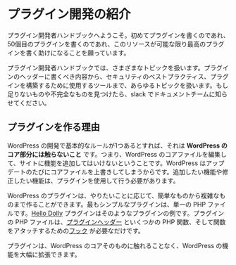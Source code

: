 <!--
# Introduction to Plugin Development
-->

# プラグイン開発の紹介

<!--
Welcome to the Plugin Developer Handbook. Whether you're writing your first plugin or your fiftieth, we hope this resource helps you write the best plugin possible.
-->

プラグイン開発者ハンドブックへようこそ。初めてプラグインを書くのであれ、50個目のプラグインを書くのであれ、このリソースが可能な限り最高のプラグインを書く助けになることを願っています。

<!--
The Plugin Developer Handbook covers a variety of topics — everything from what should be in the plugin header, to security best practices, to tools you can use to build your plugin. It's also a work in progress — if you find something missing or incomplete, please notify the documentation team in slack and we'll make it better together.
-->

プラグイン開発者ハンドブックでは、さまざまなトピックを扱います。プラグインのヘッダーに書くべき内容から、セキュリティのベストプラクティス、プラグインを構築するために使用するツールまで、あらゆるトピックを扱います。もし足りないものや不完全なものを見つけたら、slack でドキュメントチームに知らせてください。

<!--
## Why We Make Plugins
-->

## プラグインを作る理由

<!--
If there's one cardinal rule in WordPress development, it's this: **Don't touch WordPress core**. This means that you don't edit core WordPress files to add functionality to your site. This is because WordPress overwrites core files with each update. Any functionality you want to add or modify should be done using plugins.
-->

WordPress の開発で基本的なルールが1つあるとすれば、それは **WordPress のコア部分には触らないこと** です。つまり、WordPress のコアファイルを編集して、サイトに機能を追加してはいけないということです。WordPress はアップデートのたびにコアファイルを上書きしてしまうからです。追加したい機能や修正したい機能は、プラグインを使用して行う必要があります。

<!--
WordPress plugins can be as simple or as complicated as you need them to be, depending on what you want to do. The simplest plugin is a single PHP file. The [Hello Dolly](https://wordpress.org/plugins/hello-dolly/ "Hello Dolly Plugin") plugin is an example of such a plugin. The plugin PHP file just needs a [Plugin Header](https://developer.wordpress.org/plugins/plugin-basics/header-requirements/), a couple of PHP functions, and some [hooks](https://developer.wordpress.org/plugins/hooks/) to attach your functions to.
-->

WordPress のプラグインは、やりたいことに応じて、簡単なものから複雑なものまで作ることができます。最もシンプルなプラグインは、単一の PHP ファイルです。[Hello Dolly](https://ja.wordpress.org/plugins/hello-dolly/ "Hello Dolly プラグイン") プラグインはそのようなプラグインの例です。プラグインの PHP ファイルは、[プラグインヘッダー](https://developer.wordpress.org/plugins/plugin-basics/header-requirements/) といくつかの PHP 関数、そして関数をアタッチするための[フック](https://developer.wordpress.org/plugins/hooks/) が必要なだけです。

<!--
Plugins allow you to greatly extend the functionality of WordPress without touching WordPress core itself.
-->

プラグインは、WordPress のコアそのものに触れることなく、WordPress の機能を大幅に拡張できます。
